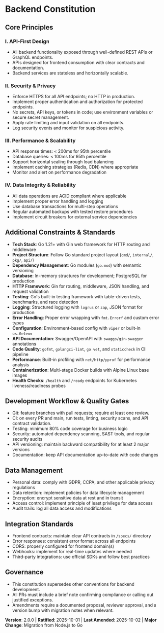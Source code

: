 # Backend Constitution

## Core Principles

### I. API-First Design

- All backend functionality exposed through well-defined REST APIs or GraphQL endpoints.
- APIs designed for frontend consumption with clear contracts and documentation.
- Backend services are stateless and horizontally scalable.

### II. Security & Privacy

- Enforce HTTPS for all API endpoints; no HTTP in production.
- Implement proper authentication and authorization for protected endpoints.
- No secrets, API keys, or tokens in code; use environment variables or secure secret management.
- Apply rate limiting and input validation on all endpoints.
- Log security events and monitor for suspicious activity.

### III. Performance & Scalability

- API response times: < 200ms for 95th percentile
- Database queries: < 100ms for 95th percentile
- Support horizontal scaling through load balancing
- Implement caching strategies (Redis, CDN) where appropriate
- Monitor and alert on performance degradation

### IV. Data Integrity & Reliability

- All data operations are ACID compliant where applicable
- Implement proper error handling and logging
- Use database transactions for multi-step operations
- Regular automated backups with tested restore procedures
- Implement circuit breakers for external service dependencies

## Additional Constraints & Standards

- **Tech Stack**: Go 1.21+ with Gin web framework for HTTP routing and middleware
- **Project Structure**: Follow Go standard project layout (`cmd/`, `internal/`, `pkg/`, `api/`)
- **Dependency Management**: Go modules (`go.mod`) with semantic versioning
- **Database**: In-memory structures for development; PostgreSQL for production
- **HTTP Framework**: Gin for routing, middleware, JSON handling, and request validation
- **Testing**: Go's built-in testing framework with table-driven tests, benchmarks, and race detection
- **Logging**: Structured logging with `logrus` or `zap`, JSON format for production
- **Error Handling**: Proper error wrapping with `fmt.Errorf` and custom error types
- **Configuration**: Environment-based config with `viper` or built-in `os.Getenv`
- **API Documentation**: Swagger/OpenAPI with `swaggo/gin-swagger` annotations
- **Code Quality**: `gofmt`, `golangci-lint`, `go vet`, and `staticcheck` in CI pipeline
- **Performance**: Built-in profiling with `net/http/pprof` for performance analysis
- **Containerization**: Multi-stage Docker builds with Alpine Linux base images
- **Health Checks**: `/health` and `/ready` endpoints for Kubernetes liveness/readiness probes

## Development Workflow & Quality Gates

- Git: feature branches with pull requests; require at least one review.
- CI: on every PR and main, run tests, linting, security scans, and API contract validation.
- Testing: minimum 80% code coverage for business logic
- Security: automated dependency scanning, SAST tools, and regular security audits
- API versioning: maintain backward compatibility for at least 2 major versions
- Documentation: keep API documentation up-to-date with code changes

## Data Management

- Personal data: comply with GDPR, CCPA, and other applicable privacy regulations
- Data retention: implement policies for data lifecycle management
- Encryption: encrypt sensitive data at rest and in transit
- Access control: implement principle of least privilege for data access
- Audit trails: log all data access and modifications

## Integration Standards

- Frontend contracts: maintain clear API contracts in `/specs/` directory
- Error responses: consistent error format across all endpoints
- CORS: properly configured for frontend domain(s)
- Webhooks: implement for real-time updates where needed
- Third-party integrations: use official SDKs and follow best practices

## Governance

- This constitution supersedes other conventions for backend development.
- All PRs must include a brief note confirming compliance or calling out justified exceptions.
- Amendments require a documented proposal, reviewer approval, and a version bump with migration notes when relevant.

**Version**: 2.0.0 | **Ratified**: 2025-10-01 | **Last Amended**: 2025-10-02 | **Major Change**: Migration from Node.js to Go
